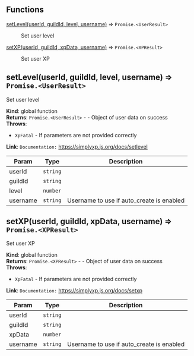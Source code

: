 ## Functions

<dl>
<dt><a href="#setLevel">setLevel(userId, guildId, level, username)</a> ⇒ <code>Promise.&lt;UserResult&gt;</code></dt>
<dd><p>Set user level</p>
</dd>
<dt><a href="#setXP">setXP(userId, guildId, xpData, username)</a> ⇒ <code>Promise.&lt;XPResult&gt;</code></dt>
<dd><p>Set user XP</p>
</dd>
</dl>

<a name="setLevel"></a>

## setLevel(userId, guildId, level, username) ⇒ <code>Promise.&lt;UserResult&gt;</code>

Set user level

**Kind**: global function  
**Returns**: <code>Promise.&lt;UserResult&gt;</code> - - Object of user data on success  
**Throws**:

- <code>XpFatal</code> - If parameters are not provided correctly

**Link**: `Documentation:` https://simplyxp.js.org/docs/setlevel

| Param    | Type                | Description                               |
|----------|---------------------|-------------------------------------------|
| userId   | <code>string</code> |                                           |
| guildId  | <code>string</code> |                                           |
| level    | <code>number</code> |                                           |
| username | <code>string</code> | Username to use if auto_create is enabled |

<a name="setXP"></a>

## setXP(userId, guildId, xpData, username) ⇒ <code>Promise.&lt;XPResult&gt;</code>

Set user XP

**Kind**: global function  
**Returns**: <code>Promise.&lt;XPResult&gt;</code> - - Object of user data on success  
**Throws**:

- <code>XpFatal</code> - If parameters are not provided correctly

**Link**: `Documentation:` https://simplyxp.js.org/docs/setxp

| Param    | Type                | Description                               |
|----------|---------------------|-------------------------------------------|
| userId   | <code>string</code> |                                           |
| guildId  | <code>string</code> |                                           |
| xpData   | <code>number</code> |                                           |
| username | <code>string</code> | Username to use if auto_create is enabled |

